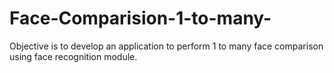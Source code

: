 # Face-Comparision-1-to-many-
Objective is to develop an application to perform 1 to many face comparison using face recognition module. 

